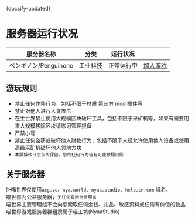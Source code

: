 {docsify-updated}

# 服务器运行状况

| 服务器名称 | 分类 | 运行状况 | | 
|  ---- |  ---- |  ---- |  ---- | 
| ペンギノン/Penguinone | 工业科技 | 正常运行中 | [加入游戏](Penguinone/) |

## 游玩规则
- 禁止任何作弊行为，包括不限于材质 第三方 mod 插件等  
- 禁止对他人进行人身攻击
- 在主世界禁止使用大规模区块破坏工具，包括不限于采矿机等，如果有需要用来大规模移除区块请练习管理报备
- 严禁小号
- 禁止任何盗窃或破坏他人财物行为，包括不限于未经允许使用他人设备或使用高级采矿机破坏他人领地方块
- `本服操作日志永久保留，您的任何行为皆有可能被翻旧账`

## 关于服务器
!>喵世界仅使用`acg.vc`、`nya.world`、`nyaa.studio`、`help.cn.com`  域名。  
喵世界为公益服务器，`无任何有偿付费服务`  
喵世界主要管理组不会向您索取任何金钱、礼品、敏感资料或任何有价值的物品  
喵世界游戏服务器群组隶属于喵工坊(NyaaStudio)

